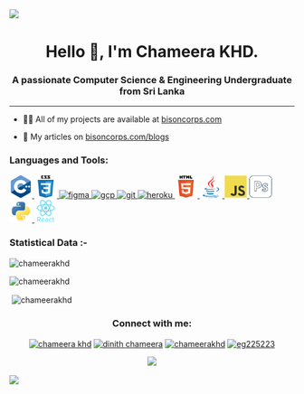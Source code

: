 <!--horizontal divider(gradiant)-->
<img src="https://user-images.githubusercontent.com/73097560/115834477-dbab4500-a447-11eb-908a-139a6edaec5c.gif">

<h1 align="center">Hello 👋, I'm Chameera KHD.</h1>
<h3 align="center">A passionate Computer Science & Engineering Undergraduate from Sri Lanka</h3>

---
- 👨‍💻 All of my projects are available at [bisoncorps.com](bisoncorps.com)

- 📝 My articles on [bisoncorps.com/blogs](bisoncorps.com/blogs)



<h3 align="left">Languages and Tools:</h3>
<p align="left"> <a href="https://www.w3schools.com/cpp/" target="_blank" rel="noreferrer"> <img src="https://raw.githubusercontent.com/devicons/devicon/master/icons/cplusplus/cplusplus-original.svg" alt="cplusplus" width="40" height="40"/> </a> <a href="https://www.w3schools.com/css/" target="_blank" rel="noreferrer"> <img src="https://raw.githubusercontent.com/devicons/devicon/master/icons/css3/css3-original-wordmark.svg" alt="css3" width="40" height="40"/> </a> <a href="https://www.figma.com/" target="_blank" rel="noreferrer"> <img src="https://www.vectorlogo.zone/logos/figma/figma-icon.svg" alt="figma" width="40" height="40"/> </a> <a href="https://cloud.google.com" target="_blank" rel="noreferrer"> <img src="https://www.vectorlogo.zone/logos/google_cloud/google_cloud-icon.svg" alt="gcp" width="40" height="40"/> </a> <a href="https://git-scm.com/" target="_blank" rel="noreferrer"> <img src="https://www.vectorlogo.zone/logos/git-scm/git-scm-icon.svg" alt="git" width="40" height="40"/> </a> <a href="https://heroku.com" target="_blank" rel="noreferrer"> <img src="https://www.vectorlogo.zone/logos/heroku/heroku-icon.svg" alt="heroku" width="40" height="40"/> </a> <a href="https://www.w3.org/html/" target="_blank" rel="noreferrer"> <img src="https://raw.githubusercontent.com/devicons/devicon/master/icons/html5/html5-original-wordmark.svg" alt="html5" width="40" height="40"/> </a> <a href="https://www.java.com" target="_blank" rel="noreferrer"> <img src="https://raw.githubusercontent.com/devicons/devicon/master/icons/java/java-original.svg" alt="java" width="40" height="40"/> </a> <a href="https://developer.mozilla.org/en-US/docs/Web/JavaScript" target="_blank" rel="noreferrer"> <img src="https://raw.githubusercontent.com/devicons/devicon/master/icons/javascript/javascript-original.svg" alt="javascript" width="40" height="40"/> </a> <a href="https://www.photoshop.com/en" target="_blank" rel="noreferrer"> <img src="https://raw.githubusercontent.com/devicons/devicon/master/icons/photoshop/photoshop-line.svg" alt="photoshop" width="40" height="40"/> </a> <a href="https://www.python.org" target="_blank" rel="noreferrer"> <img src="https://raw.githubusercontent.com/devicons/devicon/master/icons/python/python-original.svg" alt="python" width="40" height="40"/> </a> <a href="https://reactjs.org/" target="_blank" rel="noreferrer"> <img src="https://raw.githubusercontent.com/devicons/devicon/master/icons/react/react-original-wordmark.svg" alt="react" width="40" height="40"/> </a> </p>
<h3>Statistical Data :-</h3>
<p><img align="center" src="https://github-readme-streak-stats.herokuapp.com/?user=chameerakhd&theme=dark&background=0d1117&date_format=M%20j%5B%2C%20Y%5D" alt="chameerakhd" /></p>
      


<p><img align="center"
    src="https://github-readme-stats.vercel.app/api/top-langs?username=chameerakhd&show_icons=true&locale=en&bg_color=0d1117&text_color=ffffff&layout=compact"
    alt="chameerakhd" 
    bg_color=#808080/></p>

<p>&nbsp;<img align="center" src="https://github-readme-stats.vercel.app/api?username=chameerakhd&show_icons=true&locale=en&bg_color=0d1117&text_color=ffffff&repo=convoychat"
    alt="chameerakhd" /></p>

<h3 align="center">Connect with me:</h3>
<p align="center">
<a href="[https://linkedin.com/in/chameera khd](https://www.linkedin.com/in/chameera-khd-06363924a/)" target="blank"><img align="center" src="https://raw.githubusercontent.com/rahuldkjain/github-profile-readme-generator/master/src/images/icons/Social/linked-in-alt.svg" alt="chameera khd" height="30" width="40" /></a>
<a href="[https://fb.com/dinith chameera](https://www.facebook.com/dinith.chameera?mibextid=LQQJ4d)" target="blank"><img align="center" src="https://raw.githubusercontent.com/rahuldkjain/github-profile-readme-generator/master/src/images/icons/Social/facebook.svg" alt="dinith chameera" height="30" width="40" /></a>
<a href="https://instagram.com/chameerakhd" target="blank"><img align="center" src="https://raw.githubusercontent.com/rahuldkjain/github-profile-readme-generator/master/src/images/icons/Social/instagram.svg" alt="chameerakhd" height="30" width="40" /></a>
<a href="https://www.hackerrank.com/profile/eg225223" target="blank"><img align="center" src="https://raw.githubusercontent.com/rahuldkjain/github-profile-readme-generator/master/src/images/icons/Social/hackerrank.svg" alt="eg225223" height="30" width="40" /></a>
</p>   
<!--profile visit count-->
<div align="center">
  
[![](https://visitcount.itsvg.in/api?id=chameerakhd&icon=3&color=6)](https://visitcount.itsvg.in)
  
</div>

<!--horizontal divider(gradiant)-->
<img src="https://user-images.githubusercontent.com/73097560/115834477-dbab4500-a447-11eb-908a-139a6edaec5c.gif">
